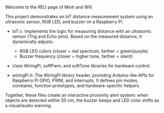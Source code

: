 Welcome to the REU page of Minh and Will.

This project demonstrates an IoT distance measurement system using an ultrasonic sensor, RGB LED, and buzzer on a Raspberry Pi.

- IoT.c: Implements the logic for measuring distance with an ultrasonic sensor (Trig and Echo pins). Based on the measured distance, it dynamically adjusts:
  - RGB LED colors (closer = red spectrum, farther = green/purple)
  - Buzzer frequency (closer = higher tone, farther = silent)
- Uses WiringPi, softPwm, and softTone libraries for hardware control.

- wiringPi.h: The WiringPi library header, providing Arduino-like APIs for Raspberry Pi GPIO, PWM, and interrupts. It defines pin modes, constants, function prototypes, and hardware-specific helpers.

Together, these files create an interactive proximity alert system: when objects are detected within 50 cm, the buzzer beeps and LED color shifts as a visual/audio warning.
